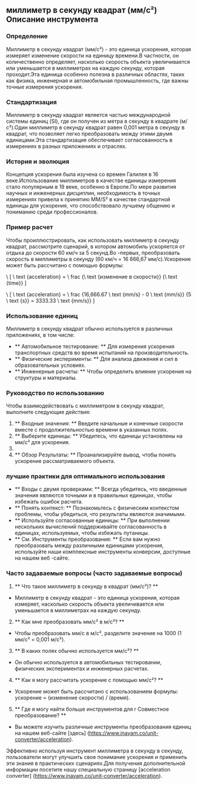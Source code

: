 ## миллиметр в секунду квадрат (мм/с²) Описание инструмента

### Определение
Миллиметр в секунду квадрат (мм/с²) - это единица ускорения, которая измеряет изменение скорости на единицу времени.В частности, он количественно определяет, насколько скорость объекта увеличивается или уменьшается в миллиметрах на каждую секунду, которая проходит.Эта единица особенно полезна в различных областях, таких как физика, инженерная и автомобильная промышленность, где важны точные измерения ускорения.

### Стандартизация
Миллиметр в секунду квадрат является частью международной системы единиц (SI), где он получен из метра в секунду в квадрате (м/с²).Один миллиметр в секунду квадрат равен 0,001 метра в секунду в квадрат, что позволяет легко преобразовать между этими двумя единицами.Эта стандартизация обеспечивает согласованность в измерениях в разных приложениях и отраслях.

### История и эволюция
Концепция ускорения была изучена со времен Галилея в 16 веке.Использование миллиметров в качестве единицы измерения стало популярным в 19 веке, особенно в Европе.По мере развития научных и инженерных дисциплин, необходимость в точных измерениях привела к принятию MM/S² в качестве стандартной единицы для ускорения, что способствовало лучшему общению и пониманию среди профессионалов.

### Пример расчет
Чтобы проиллюстрировать, как использовать миллиметр в секунду квадрат, рассмотрите сценарий, в котором автомобиль ускоряется от отдыха до скорости 60 км/ч за 5 секунд.Во -первых, преобразовать скорость в миллиметры в секунду (60 км/ч = 16 666,67 мм/с).Ускорение может быть рассчитано с помощью формулы:

\ [
\ text {acceleration} = \ frac {\ text {изменение в скорости}} {\ text {time}}
\]

\ [
\ text {acceleration} = \ frac {16,666.67 \ text {mm/s} - 0 \ text {mm/s}} {5 \ text {s}} = 3333.33 \ text {mm/s}}
\]

### Использование единиц
Миллиметр в секунду квадрат обычно используется в различных приложениях, в том числе:
- ** Автомобильное тестирование: ** Для измерения ускорения транспортных средств во время испытаний на производительность.
- ** Физические эксперименты: ** Для анализа движения и сил в образовательных условиях.
- ** Инженерные расчеты: ** Чтобы определить влияние ускорения на структуры и материалы.

### Руководство по использованию
Чтобы взаимодействовать с миллиметром в секунду квадрат, выполните следующие действия:
1. ** Входные значения: ** Введите начальные и конечные скорости вместе с продолжительностью времени в указанных полях.
2. ** Выберите единицы: ** Убедитесь, что единицы установлены на мм/с² для ускорения.
3.
4. ** Обзор Результаты: ** Проанализируйте вывод, чтобы понять ускорение рассматриваемого объекта.

### лучшие практики для оптимального использования
- ** Входы с двумя проверками: ** Всегда убедитесь, что введенные значения являются точными и в правильных единицах, чтобы избежать ошибок расчета.
- ** Понять контекст: ** Познакомьтесь с физическим контекстом проблемы, чтобы убедиться, что результаты являются значимыми.
- ** Используйте согласованные единицы: ** При выполнении нескольких вычислений поддерживайте согласованность в единицах, используемых, чтобы избежать путаницы.
- ** См. Инструменты преобразования: ** Если вам нужно преобразовать между различными единицами ускорения, используйте наши комплексные инструменты конверсии, доступные на нашем веб -сайте.

### Часто задаваемые вопросы (часто задаваемые вопросы)

1. ** Что такое миллиметр в секунду в квадрат (мм/с²)? **
- Миллиметр в секунду квадрат - это единица ускорения, которая измеряет, насколько скорость объекта увеличивается или уменьшается в миллиметрах на каждую секунду.

2. ** Как мне преобразовать мм/с² в м/с²? **
- Чтобы преобразовать мм/с в м/с², разделите значение на 1000 (1 мм/с² = 0,001 м/с²).

3. ** В каких полях обычно используется мм/с²? **
- Он обычно используется в автомобильных тестировании, физических экспериментах и ​​инженерных расчетах.

4. ** Как я могу рассчитать ускорение с помощью мм/с²? **
- Ускорение может быть рассчитано с использованием формулы: ускорение = (изменение скорости) / (время).

5. ** Где я могу найти больше инструментов для r Совместное преобразование? **
- Вы можете изучить различные инструменты преобразования единиц на нашем веб-сайте [здесь] (https://www.inayam.co/unit-converter/acceleration).

Эффективно используя инструмент миллиметра в секунду в секунду, пользователи могут улучшить свое понимание ускорения и применить эти знания в практических сценариях.Для получения дополнительной информации посетите нашу специальную страницу [acceleration converter] (https://www.inayam.co/unit-converter/acceleration).
